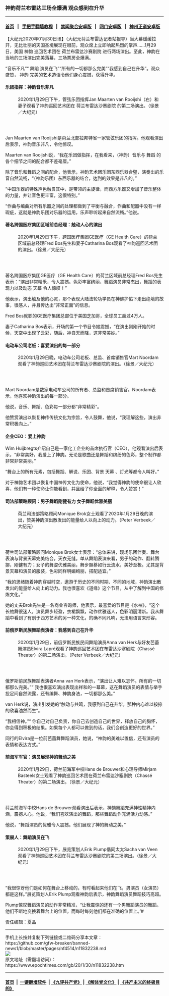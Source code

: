 ### 神韵荷兰布雷达三场全爆满 观众感到在升华
------------------------

#### [首页](https://github.com/gfw-breaker/banned-news1/blob/master/README.md) &nbsp;&nbsp;|&nbsp;&nbsp; [手把手翻墙教程](https://github.com/gfw-breaker/guides/wiki) &nbsp;&nbsp;|&nbsp;&nbsp; [禁闻聚合安卓版](https://github.com/gfw-breaker/bn-android) &nbsp;&nbsp;|&nbsp;&nbsp; [网门安卓版](https://github.com/oGate2/oGate) &nbsp;&nbsp;|&nbsp;&nbsp; [神州正道安卓版](https://github.com/SzzdOgate/update) 



<div><p>
 【大纪元2020年01月30日讯】（大纪元荷兰布雷达记者站报导）当大幕缓缓拉开，无比壮丽的天国圣境展现在眼前，观众席上立即响起热烈的掌声……1月29日，美国
 <ok href="https://www.epochtimes.com/gb/tag/%E7%A5%9E%E9%9F%B5.html">
  神韵
 </ok>
 巡回艺术团在
 <ok href="https://www.epochtimes.com/gb/tag/%E8%8D%B7%E5%85%B0%E5%B8%83%E9%9B%B7%E8%BE%BE%E6%B2%99%E8%B5%9B%E5%89%A7%E9%99%A2.html">
  荷兰布雷达沙赛剧院
 </ok>
 进行两场演出。至此，神韵在当地的三场演出完美落幕，三场票房全爆满。
</p>
<p>
 “音乐不凡”“
 <ok href="https://www.epochtimes.com/gb/tag/%E8%88%9E%E8%B9%88.html">
  舞蹈
 </ok>
 演员在飞”“所有的一切都那么完美”“我感到自己在升华”。观众盛赞，
 <ok href="https://www.epochtimes.com/gb/tag/%E7%A5%9E%E9%9F%B5.html">
  神韵
 </ok>
 完美的艺术造诣令他们身心震撼，获得升华。
</p>
<h4>
 乐团指挥：神韵音乐非凡
</h4>
<figure class="wp-caption aligncenter" id="attachment_11832293" style="width: 450px">
 <ok href="http://i.epochtimes.com/assets/uploads/2020/01/200129122723100101.jpg">
  <img alt="" class="wp-image-11832293 size-medium" src="http://i.epochtimes.com/assets/uploads/2020/01/200129122723100101-450x300.jpg"/>
 </ok>
 <br/><figcaption class="wp-caption-text">
  2020年1月29日下午，管弦乐团指挥Jan Maarten van Rooijshi（右）和妻子观看了神韵巡回艺术团在
  <ok href="https://www.epochtimes.com/gb/tag/%E8%8D%B7%E5%85%B0%E5%B8%83%E9%9B%B7%E8%BE%BE%E6%B2%99%E8%B5%9B%E5%89%A7%E9%99%A2.html">
   荷兰布雷达沙赛剧院
  </ok>
  的第二场演出。（徐景／大纪元）
 </figcaption><br/>
</figure><br/>
<p>
 Jan Maarten van Rooijshi是荷兰北部拉邦特省一家管弦乐团的指挥。他观看演出后表示，神韵音乐非凡，令他惊叹。
</p>
<p>
 Maarten van Rooijshi说，“我在乐团做指挥，在我看来，（神韵）音乐与
 <ok href="https://www.epochtimes.com/gb/tag/%E8%88%9E%E8%B9%88.html">
  舞蹈
 </ok>
 的各个细节之间的配合都不差毫厘。”
</p>
<p>
 除了音乐和舞蹈之间的配合，他表示，神韵艺术团乐团东西乐器合璧，演奏出的乐音自然流畅，“（神韵乐团）东西乐器的结合，达到的效果是非凡的。”
</p>
<p>
 “中国乐器的特殊声色融贯其中，是带领的主旋律，而西方乐器又增加了音乐整体的力量，并让音色更丰富，这很特别。”
</p>
<p>
 “作曲与编曲对所有乐器之间的处理都做到了平衡与融合，作曲和配器中没有一样瑕疵，这就是神韵乐团对乐器的运用，乐声聆听起来自然流畅。”他说。
</p>
<h4>
 著名跨国医疗集团区域前总经理：触动人心的演出
</h4>
<figure class="wp-caption aligncenter" id="attachment_11832296" style="width: 450px">
 <ok href="http://i.epochtimes.com/assets/uploads/2020/01/200129122727100101.jpg">
  <img alt="" class="wp-image-11832296 size-medium" src="http://i.epochtimes.com/assets/uploads/2020/01/200129122727100101-450x300.jpg"/>
 </ok>
 <br/><figcaption class="wp-caption-text">
  2020年1月29日下午，跨国医疗集团GE医疗（GE Health Care）的荷兰区域前总经理Fred Bos先生和妻子Catharina Bos观看了神韵巡回艺术团的演出。（徐景／大纪元）
 </figcaption><br/>
</figure><br/>
<p>
 著名跨国医疗集团GE医疗（GE Health Care）的荷兰区域前总经理Fred Bos先生表示：“演出非常精釆，令人震撼。色彩丰富绚丽，舞蹈演员非常杰出，舞蹈的表现力以及动态
 <ok href="https://www.epochtimes.com/gb/tag/%E5%A4%A9%E5%B9%95.html">
  天幕
 </ok>
 令人惊叹！”
</p>
<p>
 他表示，演出触及他的心灵，那个表现大陆法轮功学员在神佛护佑下走出绝境的故事，很感人，并且传达出“非常正面”的信息。
</p>
<p>
 Fred Bos就职的GE医疗集团总部位于美国芝加哥，全球员工超过4万人。
</p>
<p>
 妻子Catharina Bos表示，开场的第一个节目令她震撼，“在演出刚刚开始的时候，天空中出现了云彩，随后，神自天而降，这非常美妙。”
</p>
<h4>
 电动车公司老板：喜爱演出的每一部分
</h4>
<figure class="wp-caption aligncenter" id="attachment_11832299" style="width: 450px">
 <ok href="http://i.epochtimes.com/assets/uploads/2020/01/200129184706100101.jpg">
  <img alt="" class="wp-image-11832299 size-medium" src="http://i.epochtimes.com/assets/uploads/2020/01/200129184706100101-450x300.jpg"/>
 </ok>
 <br/><figcaption class="wp-caption-text">
  2020年1月29日晚，电动车公司老板、总监、首席销售官Mart Noordam观看了神韵巡回艺术团在荷兰布雷达沙赛剧院的演出。（徐景／大纪元）
 </figcaption><br/>
</figure><br/>
<p>
 Mart Noordam是数家电动车公司的所有者、总监和首席销售官。Noordam表示，他喜欢神韵演出的每一部分。
</p>
<p>
 他说，音乐、舞蹈、色彩每一部分都“非常精彩”。
</p>
<p>
 他赞赏演出以恢复神传传统文化为宗旨，令人鼓舞，他说，“我理解这些，演出非常积极向上。”
</p>
<h4>
 企业CEO：爱上神韵
</h4>
<p>
 Wim Huijbregts介绍自己是一家化工企业的首席执行官（CEO），他观看演出后表示，“非常美好，我爱上了神韵。无论是歌曲还是舞蹈和缤纷的色彩，整个制作都非常非常美丽。”
</p>
<p>
 “舞台上的所有元素，包括舞蹈、解说、乐团、背景
 <ok href="https://www.epochtimes.com/gb/tag/%E5%A4%A9%E5%B9%95.html">
  天幕
 </ok>
 、灯光等都令人叫好。”
</p>
<p>
 对于神韵艺术团以恢复中国神传文化为使命，他说，“我觉得神韵的使命很让人欣喜，他们有一种使命让你能看到，并且给了你全面的解释，令人赞赏！”
</p>
<h4>
 司法部策略顾问：男子舞蹈刚健有力 女子舞蹈优雅美丽
</h4>
<figure class="wp-caption aligncenter" id="attachment_11832302" style="width: 450px">
 <ok href="http://i.epochtimes.com/assets/uploads/2020/01/200129184702100101.jpg">
  <img alt="" class="wp-image-11832302 size-medium" src="http://i.epochtimes.com/assets/uploads/2020/01/200129184702100101-450x300.jpg"/>
 </ok>
 <br/><figcaption class="wp-caption-text">
  荷兰司法部策略顾问Monique Brok女士观看了2020年1月29日晚的演出，赞美神韵演出散发出的能量给人以向上的动力。（Peter Verbeek／大纪元）
 </figcaption><br/>
</figure><br/>
<p>
 荷兰司法部策略顾问Monique Brok女士表示：“总体来讲，现场乐团伴奏、舞台表演与背景天幕完美结合，天衣无缝。单从舞蹈表演来看，男子的动作、翻转腾挪，刚健有力；女子的舞姿优雅美丽，舞步飘移如行云流水，美妙至极。尤其是背景天幕和演员的服装，色彩同样明媚绚丽，搭配适宜。”
</p>
<p>
 “我的思绪随着神韵穿越时空，遨游于历史的不同时期、不同的地域，神韵演出散发出的能量给人向上的动力。我也很喜欢《道缘》这个节目，从中了解到中国的修炼文化。”
</p>
<p>
 她的丈夫Brok先生是一名商业咨询师，他表示，最喜爱的节目是《水袖》，“这个长袖舞很迷人，演员舞步轻盈，衣裙飘飘，动作优雅迷人，色彩明丽清新。我从舞蹈中看到了有别于西方艺术的另一种文化，的确不同凡响，无法用语言来形容。
</p>
<h4>
 前俄罗斯民族舞蹈表演者：我感到自己在升华
</h4>
<figure class="wp-caption aligncenter" id="attachment_11832305" style="width: 450px">
 <ok href="http://i.epochtimes.com/assets/uploads/2020/01/200129190213100101.jpg">
  <img alt="" class="wp-image-11832305 size-medium" src="http://i.epochtimes.com/assets/uploads/2020/01/200129190213100101-450x300.jpg"/>
 </ok>
 <br/><figcaption class="wp-caption-text">
  2020年1月29日，前俄罗斯民族民间舞蹈演员Anna van Herk与好友芭蕾舞演员Elvira Lapré观看了神韵巡回艺术团在布雷达沙塞剧院（Chassé Theater）的第二场演出。（Peter Verbeek／大纪元）
 </figcaption><br/>
</figure><br/>
<p>
 俄罗斯前民族舞蹈表演者Anna van Herk表示，“演出让人难以忘怀。所有的一切都那么完美。”“ 我也很喜欢演出表现出祥和的一幕幕，这在舞蹈演员的表情与举手投足间自然流露，还有编舞、神韵身法，一切都那么美。”
</p>
<p>
 van Herk说，演出引发她的“触动与共鸣，我感到自己在升华，那种内心难以按捺的欣喜油然而生”。
</p>
<p>
 “我相信神。”“ 你自己对自己负责，你自己去创造自己的世界，释放自己的胸怀，你会得到积极的结果。如果每个人都可以做到的话，我们会创造更好的世界。”
</p>
<p>
 同行的Elvira是一位前芭蕾舞舞蹈演员，她说，“神韵的美难以置信，还有演员的表情和表达方式。”
</p>
<h4>
 前海军军官：演员展现神的舞动之美
</h4>
<figure class="wp-caption aligncenter" id="attachment_11832310" style="width: 450px">
 <ok href="http://i.epochtimes.com/assets/uploads/2020/01/200129122718100101-600x4001.jpg">
  <img alt="" class="wp-image-11832310 size-medium" src="http://i.epochtimes.com/assets/uploads/2020/01/200129122718100101-600x4001-450x300.jpg"/>
 </ok>
 <br/><figcaption class="wp-caption-text">
  2020年1月29日，荷兰前海军中校Hans de Brouwer和心理导师Mirjam Basteels女士观看了神韵巡回艺术团在荷兰布雷达沙塞剧院（Chassé Theater）的第二场演出。（徐景／大纪元）
 </figcaption><br/>
</figure><br/>
<p>
 荷兰前海军中校Hans de Brouwer观看演出后表示，神韵舞蹈充满神性精神内涵，震撼人心。他说，“我们喜欢演出的舞蹈，那些舞蹈动作充满活力动感。”
</p>
<p>
 他说，“舞蹈演员的优雅令人震撼。他们展现了神的舞动之美。”
</p>
<h4>
 策展人：舞蹈演员在飞
</h4>
<figure class="wp-caption aligncenter" id="attachment_11832314" style="width: 450px">
 <ok href="http://i.epochtimes.com/assets/uploads/2020/01/200129122704100101-600x4001.jpg">
  <img alt="" class="size-medium wp-image-11832314" src="http://i.epochtimes.com/assets/uploads/2020/01/200129122704100101-600x4001-450x300.jpg"/>
 </ok>
 <br/><figcaption class="wp-caption-text">
  2020年1月29日下午，展览策划人Erik Plump偕同太太Sacha van Veen观看了神韵巡回艺术团在荷兰布雷达沙赛剧院的第二场演出。（徐景／大纪元）
 </figcaption><br/>
</figure><br/>
<p>
 “我很惊讶他们是如何在舞台上移动的，有时看起来他们在飞，男演员（女演员）都是这样。”展览策划人Erik Plump观看神韵后表示，神韵舞蹈演员舞蹈技巧高超。
</p>
<p>
 Plump惊叹舞蹈演员的动作非常精准，“让我震惊的还有一个男舞蹈演员的舞蹈。他们不断地变换着舞台上的位置，而每时每刻他们都在准确的位置上。”#
</p>
<p>
 责任编辑：夏晶
</p>
</div>
<hr/>
手机上长按并复制下列链接或二维码分享本文章：<br/>
https://github.com/gfw-breaker/banned-news1/blob/master/pages/nf4514/n11832238.md <br/>
<a href='https://github.com/gfw-breaker/banned-news1/blob/master/pages/nf4514/n11832238.md'><img src='https://github.com/gfw-breaker/banned-news1/blob/master/pages/nf4514/n11832238.md.png'/></a> <br/>
原文地址（需翻墙访问）：https://www.epochtimes.com/gb/20/1/30/n11832238.htm


------------------------
#### [首页](https://github.com/gfw-breaker/banned-news1/blob/master/README.md) &nbsp;|&nbsp; [一键翻墙软件](https://github.com/gfw-breaker/nogfw/blob/master/README.md) &nbsp;| [《九评共产党》](https://github.com/gfw-breaker/9ping.md/blob/master/README.md#九评之一评共产党是什么) | [《解体党文化》](https://github.com/gfw-breaker/jtdwh.md/blob/master/README.md) | [《共产主义的终极目的》](https://github.com/gfw-breaker/gczydzjmd.md/blob/master/README.md)


<img src='http://gfw-breaker.win/banned-news/pages/nf4514/n11832238.md' width='0px' height='0px'/>